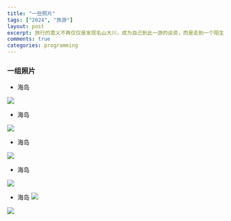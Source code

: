 ```yaml
---
title: "一些照片"
tags: ["2024", "旅游"]
layout: post
excerpt: 旅行的意义不再仅仅是发现名山大川，成为自己到此一游的谈资，而是走到一个陌生的城市，去体验一种不同的文化氛围，去感受一种别样的生活环境。
comments: true
categories: programming
---
```

### 一组照片
* 海岛

![](https://pic.superbed.cc/item/6711233efa9f77b4dc0b0da3.jpg)

* 海岛

![](https://pic.superbed.cc/item/6711233ffa9f77b4dc0b0da8.jpg)

* 海岛

![](https://pic.superbed.cc/item/6711233ffa9f77b4dc0b0dad.jpg)

* 海岛

![](https://pic.superbed.cc/item/6711233ffa9f77b4dc0b0db7.jpg)

* 海岛
![](https://pic.superbed.cc/item/6711233ffa9f77b4dc0b0dbe.jpg)

![](https://pic.superbed.cc/item/67112368fa9f77b4dc0b0f7b.jpg)